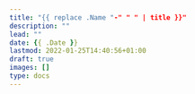 ```yaml
---
title: "{{ replace .Name "-" " " | title }}"
description: ""
lead: ""
date: {{ .Date }}
lastmod: 2022-01-25T14:40:56+01:00
draft: true
images: []
type: docs
---
```

